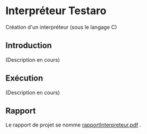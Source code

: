 # Interpréteur Testaro

Création d'un interpréteur (sous le langage C)

## Introduction

(Description en cours)

## Exécution 

(Description en cours)

## Rapport

Le rapport de projet se nomme [rapportInterpreteur.pdf](https://github.com/NielsTilch/interpreteur/blob/main/rapportInterpreteur.pdf) .
